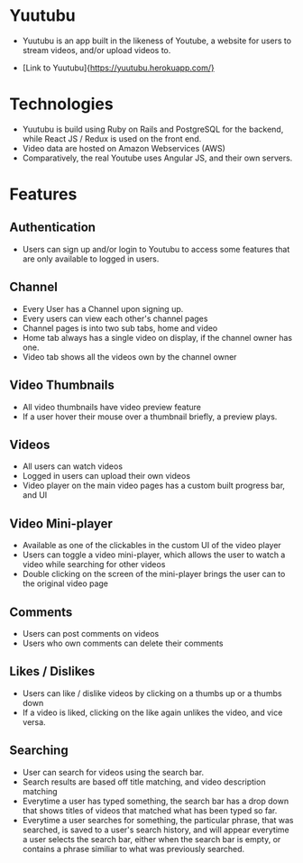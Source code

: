# Yuutubu
* Yuutubu is an app built in the likeness of Youtube, a website for users to stream videos, and/or upload videos to.

* [Link to Yuutubu]{https://yuutubu.herokuapp.com/}

# Technologies
* Yuutubu is build using Ruby on Rails and PostgreSQL for the backend, while React JS / Redux is used on the front end.
* Video data are hosted on Amazon Webservices (AWS)
* Comparatively, the real Youtube uses Angular JS, and their own servers.

# Features

## Authentication
* Users can sign up and/or login to Youtubu to access some features that are only available to logged in users.
  
## Channel
* Every User has a Channel upon signing up.
* Every users can view each other's channel pages
* Channel pages is into two sub tabs, home and video
* Home tab always has a single video on display, if the channel owner has one.
* Video tab shows all the videos own by the channel owner

## Video Thumbnails
* All video thumbnails have video preview feature
* If a user hover their mouse over a thumbnail briefly, a preview plays.

## Videos
* All users can watch videos 
* Logged in users can upload their own videos
* Video player on the main video pages has a custom built progress bar, and UI

## Video Mini-player
* Available as one of the clickables in the custom UI of the video player
* Users can toggle a video mini-player, which allows the user to watch a video while searching for other videos
* Double clicking on the screen of the mini-player brings the user can to the original video page

## Comments
 * Users can post comments on videos 
 * Users who own comments can delete their comments
 
## Likes / Dislikes
* Users can like / dislike videos by clicking on a thumbs up or a thumbs down
* If a video is liked, clicking on the like again unlikes the video, and vice versa.

## Searching
* User can search for videos using the search bar.
* Search results are based off title matching, and video description matching
* Everytime a user has typed something, the search bar has a drop down that shows titles of videos that matched what has been typed so far.
* Everytime a user searches for something, the particular phrase, that was searched, is saved to a user's search history, and will appear everytime a user selects the search bar, either when the search bar is empty, or contains a phrase similiar to what was previously searched.
